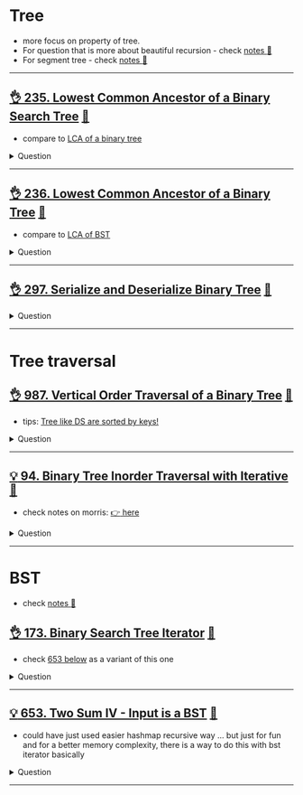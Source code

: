 # Tree

- more focus on property of tree.
- For question that is more about beautiful recursion - check [notes :notebook:](../recursion/README.md)
- For segment tree - check [notes :notebook:](../range_query/segment_tree/README.md)

------------------------------------------------------------------------------

## [:ok_hand: 235. Lowest Common Ancestor of a Binary Search Tree](https://leetcode.com/problems/lowest-common-ancestor-of-a-binary-search-tree/) [:dart:](lca_of_bst.h)

- compare to [LCA of a binary tree](#ok_hand-236-lowest-common-ancestor-of-a-binary-tree-dart)

<details><summary markdown="span">Question</summary>

```markdown
Given a binary search tree (BST),
find the lowest common ancestor (LCA) node of two given nodes in the BST.
```

</details>

------------------------------------------------------------------------------

## [:ok_hand: 236. Lowest Common Ancestor of a Binary Tree](https://leetcode.com/problems/lowest-common-ancestor-of-a-binary-tree/) [:dart:](lca_of_bt.h)

- compare to [LCA of BST](#ok_hand-235-lowest-common-ancestor-of-a-binary-search-tree-dart)

<details><summary markdown="span">Question</summary>

```markdown
Given a binary tree,
find the lowest common ancestor (LCA) of two given nodes in the tree.
```

</details>

------------------------------------------------------------------------------

## [:ok_hand: 297. Serialize and Deserialize Binary Tree](https://leetcode.com/problems/serialize-and-deserialize-binary-tree/) [:dart:](de_serialize_binary_tree.h)

<details><summary markdown="span">Question</summary>

```markdown
Serialize and deserialize a binary tree.
```

</details>

------------------------------------------------------------------------------

# Tree traversal

## [:ok_hand: 987. Vertical Order Traversal of a Binary Tree](https://leetcode.com/problems/vertical-order-traversal-of-a-binary-tree//) [:dart:](vertical_order_traversal.h)

- tips: [Tree like DS are sorted by keys!](../notes/data_structures.md#tree-like-ds-are-sorted-by-keys-map-set-multimap-multiset)

<details><summary markdown="span">Question</summary>

```markdown
Given the root of a binary tree, calculate the vertical order traversal of the binary tree.
- If two nodes are in the same row and column, the order should be from left to right.
       3
    1     4     --> 2, 3' are actually at the same column as root 3.
  0   2  3'  7
  --> Output should be: [[0],[1],[3,2,3],[4],[7]]
```

</details>

------------------------------------------------------------------------------

## [:bulb: 94. Binary Tree Inorder Traversal with Iterative](https://leetcode.com/problems/binary-tree-inorder-traversal/) [:dart:](inorder_morris.h)

- check notes on morris: [:point_right: here](../notes/algorithms.md#morris-traversal)

<details><summary markdown="span">Question</summary>

```markdown
Given the root of a binary tree, return the inorder traversal of its nodes' values.
```

</details>

------------------------------------------------------------------------------

# BST

- check [notes :notebook:](../notes/data_structures.md#bst)

## [:ok_hand: 173. Binary Search Tree Iterator](https://leetcode.com/problems/binary-search-tree-iterator) [:dart:](bst_iterator.h)

- check [653 below](#💡-653-two-sum-iv---input-is-a-bst-🎯) as a variant of this one

<details><summary markdown="span">Question</summary>

```markdown
Implement the BSTIterator class that represents an iterator over the
in-order traversal of a binary search tree (BST):
- `BSTIterator(TreeNode root)`
  - Initializes an object of the BSTIterator class.
  - The root of the BST is given as part of the constructor.
  - The pointer should be initialized to a non-existent number smaller than any element in the BST.
  - Notice that by initializing the pointer to a non-existent smallest number, the first call to `next()` will return the smallest element in the BST.
- `boolean hasNext()`
  - Returns true if there exists a number in the traversal to the right of the pointer, otherwise returns false.
- `int next()`
  - Moves the pointer to the right, then returns the number at the pointer.


- You may assume that `next()` calls will always be valid. That is, there will be at least a next number in the in-order traversal when `next()` is called.
```

</details>

------------------------------------------------------------------------------

## [:bulb: 653. Two Sum IV - Input is a BST](https://leetcode.com/problems/two-sum-iv-input-is-a-bst/) [:dart:](two_sum_iv_with_bst.h)

- could have just used easier hashmap recursive way ... but just for fun and for a better memory complexity, there is a way to do this with bst iterator basically

<details><summary markdown="span">Question</summary>

```markdown
Given the root of a Binary Search Tree and a target number k, return true if there exist two elements in the BST such that their sum is equal to the given target.
```

</details>

------------------------------------------------------------------------------

